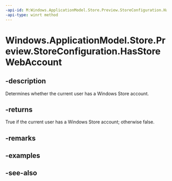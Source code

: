----api-id: M:Windows.ApplicationModel.Store.Preview.StoreConfiguration.HasStoreWebAccount
-api-type: winrt method
---<!-- Method syntaxpublic bool HasStoreWebAccount()--># Windows.ApplicationModel.Store.Preview.StoreConfiguration.HasStoreWebAccount## -descriptionDetermines whether the current user has a Windows Store account.## -returnsTrue if the current user has a Windows Store account; otherwise false.## -remarks## -examples## -see-also